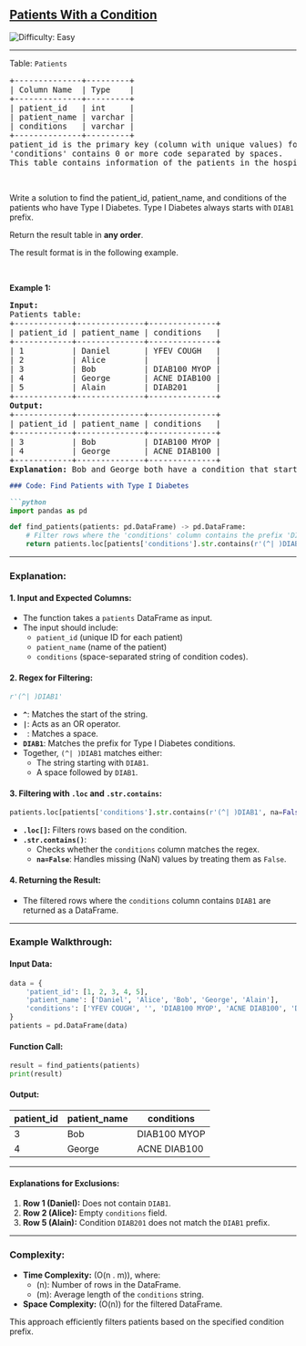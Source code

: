 <h2><a href="https://leetcode.com/problems/patients-with-a-condition">Patients With a Condition</a></h2> <img src='https://img.shields.io/badge/Difficulty-Easy-brightgreen' alt='Difficulty: Easy' /><hr><p>Table: <code>Patients</code></p>

<pre>
+--------------+---------+
| Column Name  | Type    |
+--------------+---------+
| patient_id   | int     |
| patient_name | varchar |
| conditions   | varchar |
+--------------+---------+
patient_id is the primary key (column with unique values) for this table.
&#39;conditions&#39; contains 0 or more code separated by spaces. 
This table contains information of the patients in the hospital.
</pre>

<p>&nbsp;</p>

<p>Write a solution to find the patient_id, patient_name, and conditions of the patients who have Type I Diabetes. Type I Diabetes always starts with <code>DIAB1</code> prefix.</p>

<p>Return the result table in <strong>any order</strong>.</p>

<p>The&nbsp;result format is in the following example.</p>

<p>&nbsp;</p>
<p><strong class="example">Example 1:</strong></p>

<pre>
<strong>Input:</strong> 
Patients table:
+------------+--------------+--------------+
| patient_id | patient_name | conditions   |
+------------+--------------+--------------+
| 1          | Daniel       | YFEV COUGH   |
| 2          | Alice        |              |
| 3          | Bob          | DIAB100 MYOP |
| 4          | George       | ACNE DIAB100 |
| 5          | Alain        | DIAB201      |
+------------+--------------+--------------+
<strong>Output:</strong> 
+------------+--------------+--------------+
| patient_id | patient_name | conditions   |
+------------+--------------+--------------+
| 3          | Bob          | DIAB100 MYOP |
| 4          | George       | ACNE DIAB100 | 
+------------+--------------+--------------+
<strong>Explanation:</strong> Bob and George both have a condition that starts with DIAB1.
</pre>


```markdown
### Code: Find Patients with Type I Diabetes

```python
import pandas as pd

def find_patients(patients: pd.DataFrame) -> pd.DataFrame:
    # Filter rows where the 'conditions' column contains the prefix 'DIAB1'
    return patients.loc[patients['conditions'].str.contains(r'(^| )DIAB1', na=False)]
```

---

### Explanation:

#### 1. **Input and Expected Columns:**
   - The function takes a `patients` DataFrame as input.
   - The input should include:
     - `patient_id` (unique ID for each patient)
     - `patient_name` (name of the patient)
     - `conditions` (space-separated string of condition codes).

#### 2. **Regex for Filtering:**
   ```python
   r'(^| )DIAB1'
   ```
   - **`^`**: Matches the start of the string.
   - **`|`**: Acts as an OR operator.
   - **` `**: Matches a space.
   - **`DIAB1`**: Matches the prefix for Type I Diabetes conditions.
   - Together, `(^| )DIAB1` matches either:
     - The string starting with `DIAB1`.
     - A space followed by `DIAB1`.

#### 3. **Filtering with `.loc` and `.str.contains`:**
   ```python
   patients.loc[patients['conditions'].str.contains(r'(^| )DIAB1', na=False)]
   ```
   - **`.loc[]`:** Filters rows based on the condition.
   - **`.str.contains()`**:
     - Checks whether the `conditions` column matches the regex.
     - **`na=False`**: Handles missing (NaN) values by treating them as `False`.

#### 4. **Returning the Result:**
   - The filtered rows where the `conditions` column contains `DIAB1` are returned as a DataFrame.

---

### Example Walkthrough:

#### Input Data:
```python
data = {
    'patient_id': [1, 2, 3, 4, 5],
    'patient_name': ['Daniel', 'Alice', 'Bob', 'George', 'Alain'],
    'conditions': ['YFEV COUGH', '', 'DIAB100 MYOP', 'ACNE DIAB100', 'DIAB201']
}
patients = pd.DataFrame(data)
```

#### Function Call:
```python
result = find_patients(patients)
print(result)
```

#### Output:
| patient_id | patient_name | conditions   |
|------------|--------------|--------------|
| 3          | Bob          | DIAB100 MYOP |
| 4          | George       | ACNE DIAB100 |

---

#### Explanations for Exclusions:
1. **Row 1 (Daniel):** Does not contain `DIAB1`.
2. **Row 2 (Alice):** Empty `conditions` field.
3. **Row 5 (Alain):** Condition `DIAB201` does not match the `DIAB1` prefix.

---

### Complexity:
- **Time Complexity:** \(O(n . m)\), where:
  - \(n\): Number of rows in the DataFrame.
  - \(m\): Average length of the `conditions` string.
- **Space Complexity:** \(O(n)\) for the filtered DataFrame.

This approach efficiently filters patients based on the specified condition prefix.
```
